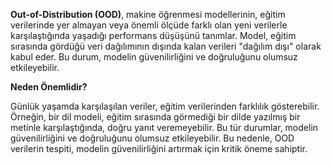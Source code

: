 **Out-of-Distribution (OOD)**, makine öğrenmesi modellerinin, eğitim verilerinde yer almayan veya önemli ölçüde farklı olan yeni verilerle karşılaştığında yaşadığı performans düşüşünü tanımlar. Model, eğitim sırasında gördüğü veri dağılımının dışında kalan verileri "dağılım dışı" olarak kabul eder. Bu durum, modelin güvenilirliğini ve doğruluğunu olumsuz etkileyebilir.

**Neden Önemlidir?**

Günlük yaşamda karşılaşılan veriler, eğitim verilerinden farklılık gösterebilir. Örneğin, bir dil modeli, eğitim sırasında görmediği bir dilde yazılmış bir metinle karşılaştığında, doğru yanıt veremeyebilir. Bu tür durumlar, modelin güvenilirliğini ve doğruluğunu olumsuz etkileyebilir. Bu nedenle, OOD verilerin tespiti, modelin güvenilirliğini artırmak için kritik öneme sahiptir.